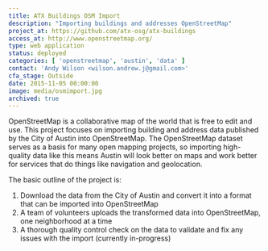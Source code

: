 ```yaml
---
title: ATX Buildings OSM Import
description: "Importing buildings and addresses OpenStreetMap"
project_at: https://github.com/atx-osg/atx-buildings
access_at: http://www.openstreetmap.org/
type: web application
status: deployed
categories: [ 'openstreetmap', 'austin', 'data' ]
contact: 'Andy Wilson <wilson.andrew.j@gmail.com>'
cfa_stage: Outside
date: 2015-11-05 00:00:00
image: media/osmimport.jpg
archived: true
---
```


OpenStreetMap is a collaborative map of the world that is free to edit and use.
This project focuses on importing building and address data published by the
City of Austin into OpenStreetMap. The OpenStreetMap dataset serves as a basis
for many open mapping projects, so importing high-quality data like this means
Austin will look better on maps and work better for services that do things like
navigation and geolocation.

The basic outline of the project is:

1. Download the data from the City of Austin and convert it into a format that
 can be imported into OpenStreetMap
1. A team of volunteers uploads the transformed data into OpenStreetMap, one
 neighborhood at a time
1. A thorough quality control check on the data to validate and fix any issues
 with the import (currently in-progress)
